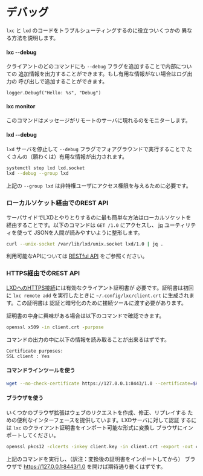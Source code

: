 # デバッグ <!-- Debugging -->
<!--
Here are different ways to help troubleshooting `lxc` and `lxd` code.
-->
`lxc` と `lxd` のコードをトラブルシューティングするのに役立ついくつかの
異なる方法を説明します。

#### lxc --debug

<!--
Adding `\-\-debug` flag to any client command will give extra information
about internals. If there is no useful info, it can be added with the
logging call:
-->
クライアントのどのコマンドにも `--debug` フラグを追加することで内部についての
追加情報を出力することができます。もし有用な情報がない場合はログ出力の
呼び出しで追加することができます。

    logger.Debugf("Hello: %s", "Debug")

#### lxc monitor

<!--
This command will monitor messages as they appear on remote server.
-->
このコマンドはメッセージがリモートのサーバに現れるのをモニターします。

#### lxd --debug

<!--
Shutting down `lxd` server and running it in foreground with `\-\-debug`
flag will bring a lot of (hopefully) useful info:
-->
`lxd` サーバを停止して `--debug` フラグでフォアグラウンドで実行することで
たくさんの（願わくは）有用な情報が出力されます。

```bash
systemctl stop lxd lxd.socket
lxd --debug --group lxd
```

<!--
`\-\-group lxd` is needed to grant access to unprivileged users in this
group.
-->
上記の `--group lxd` は非特権ユーザにアクセス権限を与えるために必要です。


### ローカルソケット経由でのREST API <!-- REST API through local socket -->

<!--
On server side the most easy way is to communicate with LXD through
local socket. This command accesses `GET /1.0` and formats JSON into
human readable form using [jq](https://stedolan.github.io/jq/tutorial/)
utility:
-->
サーバサイドでLXDとやりとりするのに最も簡単な方法はローカルソケットを
経由することです。以下のコマンドは `GET /1.0` にアクセスし、
[jq](https://stedolan.github.io/jq/tutorial/) ユーティリティを使って
JSONを人間が読みやすいように整形します。

```bash
curl --unix-socket /var/lib/lxd/unix.socket lxd/1.0 | jq .
```

<!--
See the [RESTful API](rest-api.md) for available API.
-->
利用可能なAPIについては [RESTful API](rest-api.md) をご参照ください。


### HTTPS経由でのREST API <!-- REST API through HTTPS -->

<!--
[HTTPS connection to LXD](security.md) requires valid
client certificate, generated in `~/.config/lxc/client.crt` on
first `lxc remote add`. This certificate should be passed to
connection tools for authentication and encryption.

Examining certificate. In case you are curious:
-->
[LXDへのHTTPS接続](security.md)には有効なクライアント証明書が
必要です。証明書は初回に `lxc remote add` を実行したときに
`~/.config/lxc/client.crt` に生成されます。この証明書は
認証と暗号化のために接続ツールに渡す必要があります。

証明書の中身に興味がある場合は以下のコマンドで確認できます。

```bash
openssl x509 -in client.crt -purpose
```

<!--
Among the lines you should see:
-->
コマンドの出力の中に以下の情報を読み取ることが出来るはずです。

    Certificate purposes:
    SSL client : Yes


#### コマンドラインツールを使う <!-- with command line tools -->

```bash
wget --no-check-certificate https://127.0.0.1:8443/1.0 --certificate=$HOME/.config/lxc/client.crt --private-key=$HOME/.config/lxc/client.key -O - -q
```

#### ブラウザを使う <!-- with browser -->

<!--
Some browser plugins provide convenient interface to create, modify
and replay web requests. To authenticate againsg LXD server, convert
`lxc` client certificate into importable format and import it into
browser.

For example this produces `client.pfx` in Windows-compatible format:
-->
いくつかのブラウザ拡張はウェブのリクエストを作成、修正、リプレイする
ための便利なインターフェースを提供しています。LXDサーバに対して認証
するには `lxc` のクライアント証明書をインポート可能な形式に変換し
ブラウザにインポートしてください。

```bash
openssl pkcs12 -clcerts -inkey client.key -in client.crt -export -out client.pfx
```

<!--
After that, opening https://127.0.0.1:8443/1.0 should work as expected.
-->
上記のコマンドを実行し、（訳注：変換後の証明書をインポートしてから）
ブラウザで https://127.0.0.1:8443/1.0 を開けば期待通り動くはずです。
